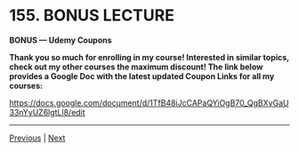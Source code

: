 # 155. BONUS LECTURE

**BONUS — Udemy Coupons**

**Thank you so much for enrolling in my course! Interested in similar topics, check out my other courses the maximum discount! The link below provides a Google Doc with the latest updated Coupon Links for all my courses:**

https://docs.google.com/document/d/1TfB48iJcCAPaQYiOgB70_QgBXyGaU33nYyUZ6lgtLl8/edit




---

[Previous]() | [Next]()